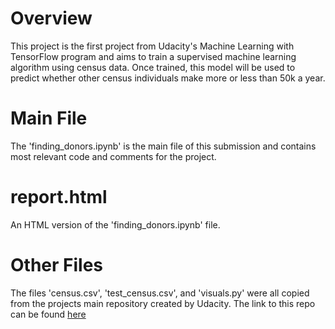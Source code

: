# Overview
This project is the first project from Udacity's Machine Learning with TensorFlow program and aims to train a supervised machine learning algorithm using census data. Once trained, this model will be used to predict whether other census individuals make more or less than 50k a year.

# Main File
The 'finding_donors.ipynb' is the main file of this submission and contains most relevant code and comments for the project.

# report.html
An HTML version of the 'finding_donors.ipynb' file.

# Other Files
The files 'census.csv', 'test_census.csv', and 'visuals.py' were all copied from the projects main repository created by Udacity. The link to this repo can be found [here](https://github.com/udacity/intro-to-ml-tensorflow/tree/master/projects/p1_charityml)